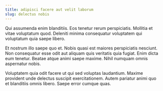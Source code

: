 ```yaml
---
title: adipisci facere aut velit laborum
slug: delectus nobis
---
```


Qui assumenda enim blanditiis. Eos tenetur rerum perspiciatis. Mollitia et vitae voluptatum quod. Deleniti minima consequatur voluptatem qui voluptatum quia saepe libero.

Et nostrum illo saepe quo et. Nobis quasi est maiores perspiciatis nesciunt. Non consequatur esse odit aut aliquam quis veritatis quia fugiat. Enim dicta eum tenetur. Beatae atque animi saepe maxime. Nihil numquam omnis aspernatur nobis.

Voluptatem quia odit facere ut qui sed voluptas laudantium. Maxime provident unde delectus suscipit exercitationem. Autem pariatur animi quo et blanditiis omnis libero. Saepe error cumque quas.
